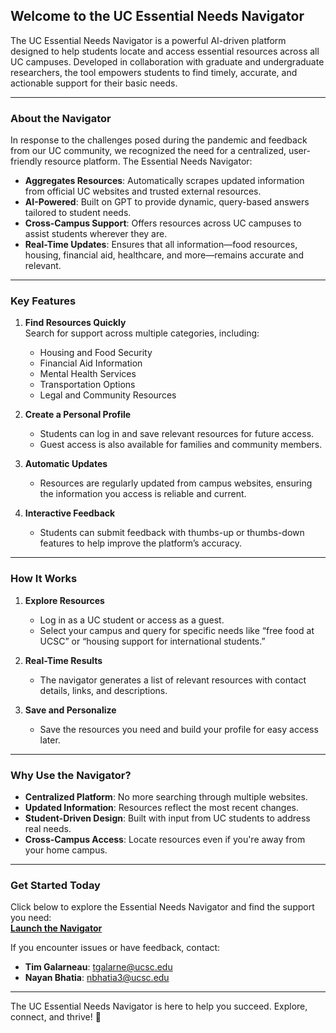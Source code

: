 ## **Welcome to the UC Essential Needs Navigator**  

The UC Essential Needs Navigator is a powerful AI-driven platform designed to help students locate and access essential resources across all UC campuses. Developed in collaboration with graduate and undergraduate researchers, the tool empowers students to find timely, accurate, and actionable support for their basic needs.

---

### **About the Navigator**  
In response to the challenges posed during the pandemic and feedback from our UC community, we recognized the need for a centralized, user-friendly resource platform. The Essential Needs Navigator:  
- **Aggregates Resources**: Automatically scrapes updated information from official UC websites and trusted external resources.  
- **AI-Powered**: Built on GPT to provide dynamic, query-based answers tailored to student needs.  
- **Cross-Campus Support**: Offers resources across UC campuses to assist students wherever they are.  
- **Real-Time Updates**: Ensures that all information—food resources, housing, financial aid, healthcare, and more—remains accurate and relevant.  

---

### **Key Features**  
1. **Find Resources Quickly**  
   Search for support across multiple categories, including:  
   - Housing and Food Security  
   - Financial Aid Information  
   - Mental Health Services  
   - Transportation Options  
   - Legal and Community Resources  

2. **Create a Personal Profile**  
   - Students can log in and save relevant resources for future access.  
   - Guest access is also available for families and community members.

3. **Automatic Updates**  
   - Resources are regularly updated from campus websites, ensuring the information you access is reliable and current.

4. **Interactive Feedback**  
   - Students can submit feedback with thumbs-up or thumbs-down features to help improve the platform’s accuracy.

---

### **How It Works**  
1. **Explore Resources**  
   - Log in as a UC student or access as a guest.  
   - Select your campus and query for specific needs like “free food at UCSC” or “housing support for international students.”  

2. **Real-Time Results**  
   - The navigator generates a list of relevant resources with contact details, links, and descriptions.  

3. **Save and Personalize**  
   - Save the resources you need and build your profile for easy access later.

---

### **Why Use the Navigator?**  
- **Centralized Platform**: No more searching through multiple websites.  
- **Updated Information**: Resources reflect the most recent changes.  
- **Student-Driven Design**: Built with input from UC students to address real needs.  
- **Cross-Campus Access**: Locate resources even if you're away from your home campus.  

---

### **Get Started Today**  
Click below to explore the Essential Needs Navigator and find the support you need:  
[**Launch the Navigator**](https://cloud.onyx.app/)  

If you encounter issues or have feedback, contact:  
- **Tim Galarneau**: [tgalarne@ucsc.edu](mailto:tgalarne@ucsc.edu)  
- **Nayan Bhatia**: [nbhatia3@ucsc.edu](mailto:nbhatia3@ucsc.edu)  

---

The UC Essential Needs Navigator is here to help you succeed. Explore, connect, and thrive! 🚀
